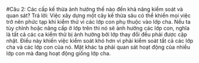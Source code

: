 #Câu 2: Các cấp kế thừa ảnh hưởng thế nào đến khả năng kiểm soát và quan sát?
Trả lời: Việc xây dựng một cây kế thừa sâu có thể khiến mọi việc trở nên phức tạp khi kiểm thử vì các lớp con phụ thuộc vào lớp cha. Nếu ta tùy chỉnh hoặc nâng cấp ở lớp trên thì nó sẽ ảnh hưởng các lớp con, nghĩa là tất cả các ca kiểm thử bị ảnh hưởng bởi lớp thay đổi đều phải được cập nhật. Điều này khiến việc kiểm soát khó hơn vì phải kiểm soát tất cả các lớp cha và các lớp con của nó. Mặt khác ta phải quan sát hoạt động của nhiều lớp con mà đang hoạt động giống lớp cha. 
